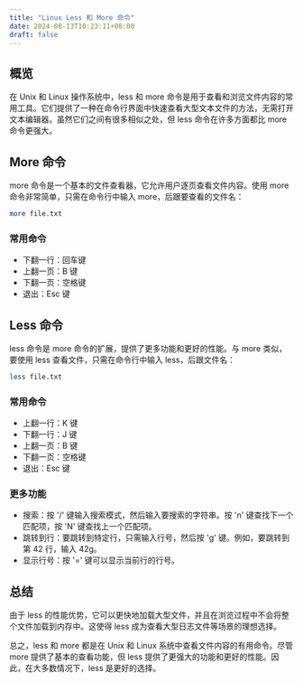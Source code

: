 ```yaml
---
title: "Linux Less 和 More 命令"
date: 2024-08-13T10:23:11+08:00
draft: false
---
```

## 概览
在 Unix 和 Linux 操作系统中，less 和 more 命令是用于查看和浏览文件内容的常用工具。它们提供了一种在命令行界面中快速查看大型文本文件的方法，无需打开文本编辑器。虽然它们之间有很多相似之处，但 less 命令在许多方面都比 more 命令更强大。

## More 命令
more 命令是一个基本的文件查看器，它允许用户逐页查看文件内容。使用 more 命令非常简单，只需在命令行中输入 more，后跟要查看的文件名：

```bash
more file.txt
```

### 常用命令
- 下翻一行：回车键
- 上翻一页：B 键
- 下翻一页：空格键
- 退出：Esc 键

## Less 命令
less 命令是 more 命令的扩展，提供了更多功能和更好的性能。与 more 类似，要使用 less 查看文件，只需在命令行中输入 less，后跟文件名：

```bash
less file.txt
```

### 常用命令
- 上翻一行：K 键
- 下翻一行：J 键
- 上翻一页：B 键
- 下翻一页：空格键
- 退出：Esc 键

### 更多功能
- 搜索：按 '/' 键输入搜索模式，然后输入要搜索的字符串。按 'n' 键查找下一个匹配项，按 'N' 键查找上一个匹配项。
- 跳转到行：要跳转到特定行，只需输入行号，然后按 'g' 键。例如，要跳转到第 42 行，输入 42g。
- 显示行号：按 '=' 键可以显示当前行的行号。

## 总结
由于 less 的性能优势，它可以更快地加载大型文件，并且在浏览过程中不会将整个文件加载到内存中。这使得 less 成为查看大型日志文件等场景的理想选择。

总之，less 和 more 都是在 Unix 和 Linux 系统中查看文件内容的有用命令。尽管 more 提供了基本的查看功能，但 less 提供了更强大的功能和更好的性能。因此，在大多数情况下，less 是更好的选择。
